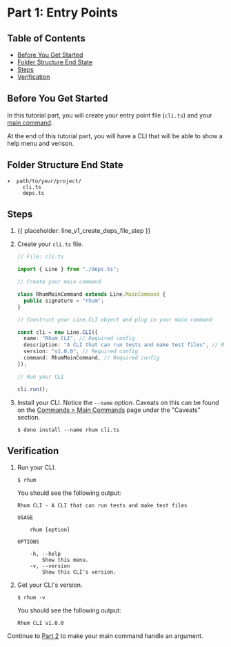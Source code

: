 # Part 1: Entry Points

## Table of Contents

- [Before You Get Started](#before-you-get-started)
- [Folder Structure End State](#folder-structure-end-state)
- [Steps](#steps)
- [Verification](#verification)

## Before You Get Started

In this tutorial part, you will create your entry point file (`cli.ts`) and your
[main command](/line/v1.x/tutorials/commands/main-commands).

At the end of this tutorial part, you will have a CLI that will be able to show
a help menu and verison.

## Folder Structure End State

```text
▾  path/to/your/project/
     cli.ts
     deps.ts
```

## Steps

1. {{ placeholder: line_v1_create_deps_file_step }}

1. Create your `cli.ts` file.

   ```typescript
   // File: cli.ts

   import { Line } from "./deps.ts";

   // Create your main command

   class RhumMainCommand extends Line.MainCommand {
     public signature = "rhum";
   }

   // Construct your Line.CLI object and plug in your main command

   const cli = new Line.CLI({
     name: "Rhum CLI", // Required config
     description: "A CLI that can run tests and make test files", // Required config
     version: "v1.0.0", // Required config
     command: RhumMainCommand, // Required config
   });

   // Run your CLI

   cli.run();
   ```

1. Install your CLI. Notice the `--name` option. Caveats on this can be found on
   the
   [Commands > Main Commands](/line/v1.x/tutorials/commands/main-commands#caveats)
   page under the "Caveats" section.

   ```shell
   $ deno install --name rhum cli.ts
   ```

## Verification

1. Run your CLI.

   ```shell
   $ rhum
   ```

   You should see the following output:

   ```text
   Rhum CLI - A CLI that can run tests and make test files

   USAGE

       rhum [option]

   OPTIONS

       -h, --help
           Show this menu.
       -v, --version
           Show this CLI's version.
   ```

2. Get your CLI's version.

   ```shell
   $ rhum -v
   ```

   You should see the following output:

   ```text
   Rhum CLI v1.0.0
   ```

Continue to
[Part 2](/line/v1.x/tutorials/creating-a-cli/subcommand-clis/part-2-add-an-argument)
to make your main command handle an argument.
